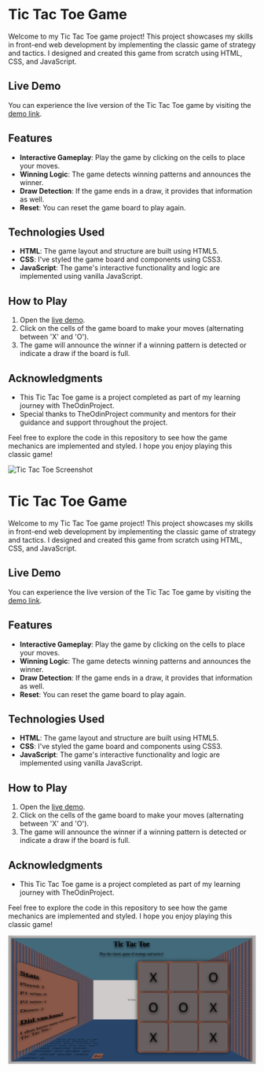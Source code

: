 # Tic Tac Toe Game

Welcome to my Tic Tac Toe game project! This project showcases my skills in front-end web development by implementing the classic game of strategy and tactics. I designed and created this game from scratch using HTML, CSS, and JavaScript.

## Live Demo

You can experience the live version of the Tic Tac Toe game by visiting the [demo link](https://nduvhoedward-odinprojects.github.io/Tic_Tac_Toe/).

## Features

- **Interactive Gameplay**: Play the game by clicking on the cells to place your moves.
- **Winning Logic**: The game detects winning patterns and announces the winner.
- **Draw Detection**: If the game ends in a draw, it provides that information as well.
- **Reset**: You can reset the game board to play again.

## Technologies Used

- **HTML**: The game layout and structure are built using HTML5.
- **CSS**: I've styled the game board and components using CSS3.
- **JavaScript**: The game's interactive functionality and logic are implemented using vanilla JavaScript.

## How to Play

1. Open the [live demo](https://nduvhoedward-odinprojects.github.io/Tic_Tac_Toe/).
2. Click on the cells of the game board to make your moves (alternating between 'X' and 'O').
3. The game will announce the winner if a winning pattern is detected or indicate a draw if the board is full.

## Acknowledgments

- This Tic Tac Toe game is a project completed as part of my learning journey with TheOdinProject.
- Special thanks to TheOdinProject community and mentors for their guidance and support throughout the project.

Feel free to explore the code in this repository to see how the game mechanics are implemented and styled. I hope you enjoy playing this classic game!

![Tic Tac Toe Screenshot](https://raw.githubusercontent.com/nduvhoedward-odinprojects/Tic_Tac_Toe/main/screenshot.png)
# Tic Tac Toe Game

Welcome to my Tic Tac Toe game project! This project showcases my skills in front-end web development by implementing the classic game of strategy and tactics. I designed and created this game from scratch using HTML, CSS, and JavaScript.

## Live Demo

You can experience the live version of the Tic Tac Toe game by visiting the [demo link](https://nduvhoedward-odinprojects.github.io/Tic_Tac_Toe/).

## Features

- **Interactive Gameplay**: Play the game by clicking on the cells to place your moves.
- **Winning Logic**: The game detects winning patterns and announces the winner.
- **Draw Detection**: If the game ends in a draw, it provides that information as well.
- **Reset**: You can reset the game board to play again.

## Technologies Used

- **HTML**: The game layout and structure are built using HTML5.
- **CSS**: I've styled the game board and components using CSS3.
- **JavaScript**: The game's interactive functionality and logic are implemented using vanilla JavaScript.

## How to Play

1. Open the [live demo](https://nduvhoedward-odinprojects.github.io/Tic_Tac_Toe/).
2. Click on the cells of the game board to make your moves (alternating between 'X' and 'O').
3. The game will announce the winner if a winning pattern is detected or indicate a draw if the board is full.

## Acknowledgments

- This Tic Tac Toe game is a project completed as part of my learning journey with TheOdinProject.

Feel free to explore the code in this repository to see how the game mechanics are implemented and styled. I hope you enjoy playing this classic game!

![Tic Tac Toe Screenshot](./assets/screenshot.png)
